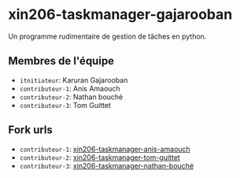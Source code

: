 # xin206-taskmanager-gajarooban

Un programme rudimentaire de gestion de tâches en python.

## Membres de l'équipe
- `itnitiateur`: Karuran Gajarooban 
- `contributeur-1`: Anis Amaouch 
- `contributeur-2`: Nathan bouché 
- `contributeur-3`: Tom Guittet

## Fork urls
- `contributeur-1`: [xin206-taskmanager-anis-amaouch]()
- `contributeur-2`: [xin206-taskmanager-tom-guittet](https://github.com/II-PTM-II/xin206-taskmanager-bouche
)
- `contributeur-3`: [xin206-taskmanager-nathan-bouché](url-3)
